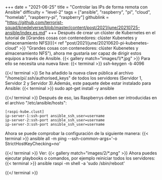 +++
date = "2021-06-25"
title = "Controlar las IPs de forma remota con Ansible"
difficulty = "level-2"
tags = ["ansible", "raspberry", "pi", "cloud", "homelab", "raspberry-pi", "raspberry"]
githublink = "https://github.com/terrorist-squad/knedelverse/blob/master/content/post/2021/june/20210725-ansible/index.es.md"
+++
Después de crear un clúster de Kubernetes en el tutorial de [Grandes cosas con contenedores: clúster Kubenetes y almacenamiento NFS]({{< ref "post/2021/june/20210620-pi-kubenetes-cloud" >}} "Grandes cosas con contenedores: clúster Kubenetes y almacenamiento NFS"), ahora me gustaría ser capaz de dirigir estos equipos a través de Ansible.
{{< gallery match="images/1/*.jpg" >}}
Para ello se necesita una nueva llave:
{{< terminal >}}
ssh-keygen -b 4096

{{</ terminal >}}
Se ha añadido la nueva clave pública al archivo "/home/pi/.ssh/authorised_keys" de todos los servidores (Servidor 1, Servidor 2 y Servidor 3).Además, este paquete debe estar instalado para Ansible:
{{< terminal >}}
sudo apt-get install -y ansible

{{</ terminal >}}
Después de eso, las Raspberrys deben ser introducidas en el archivo "/etc/ansible/hosts":
```
[raspi-kube.clust]
ip-server-1:ssh-port ansible_ssh_user=username 
ip-server-2:ssh-port ansible_ssh_user=username 
ip-server-3:ssh-port ansible_ssh_user=username 

```
Ahora se puede comprobar la configuración de la siguiente manera:
{{< terminal >}}
ansible all -m ping --ssh-common-args='-o StrictHostKeyChecking=no'

{{</ terminal >}}
Ver:
{{< gallery match="images/2/*.png" >}}
Ahora puedes ejecutar playbooks o comandos, por ejemplo reiniciar todos los servidores:
{{< terminal >}}
ansible raspi -m shell -a 'sudo /sbin/reboot'

{{</ terminal >}}
